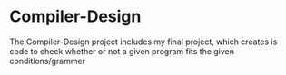 # Compiler-Design
The Compiler-Design project includes my final project, which creates is code to check whether or not a given program fits the given conditions/grammer	
